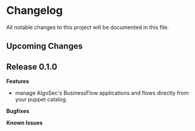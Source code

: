 # Changelog

All notable changes to this project will be documented in this file.

## Upcoming Changes

## Release 0.1.0

**Features**

- manage AlgoSec's BusinessFlow applications and flows directly from your puppet catalog.

**Bugfixes**

**Known Issues**
